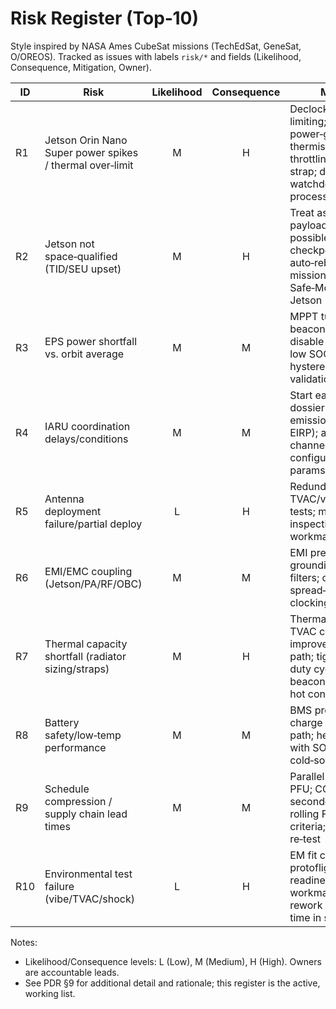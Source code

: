 # Risk Register (Top‑10)

Style inspired by NASA Ames CubeSat missions (TechEdSat, GeneSat, O/OREOS). Tracked as issues with labels `risk/*` and fields (Likelihood, Consequence, Mitigation, Owner).

| ID | Risk | Likelihood | Consequence | Mitigation | Owner |
|---|---|:--:|:--:|---|---|
| R1 | Jetson Orin Nano Super power spikes / thermal over‑limit | M | H | Declock + DVFS limiting; hard power‑gating; thermistor‑based throttling; radiator strap; duty‑cycle caps; watchdog on payload process | Payload/Thermal |
| R2 | Jetson not space‑qualified (TID/SEU upset) | M | H | Treat as opportunistic payload; ECC where possible; periodic checkpoint; auto‑reboot isolation; mission operates in Safe‑Mode without Jetson | Payload/Systems |
| R3 | EPS power shortfall vs. orbit average | M | M | MPPT tuning; adaptive beacon cadence; disable Jetson under low SOC; SOC hysteresis; sun‑sim validation of margins | EPS/Systems |
| R4 | IARU coordination delays/conditions | M | M | Start early; complete dossier (RF plan, emission designator, EIRP); accept alternate channel/cadence; configurable beacon params | RF/Ops |
| R5 | Antenna deployment failure/partial deploy | L | H | Redundant burn‑wires; TVAC/vibe deployment tests; mechanical inspection and workmanship controls | Mech/Systems |
| R6 | EMI/EMC coupling (Jetson/PA/RF/OBC) | M | M | EMI pre‑scan; grounding/segregation; filters; cable routing; spread‑spectrum clocking as needed | RF/Electrical |
| R7 | Thermal capacity shortfall (radiator sizing/straps) | M | H | Thermal analysis + TVAC correlation; improve conduction path; tighten Jetson duty cycle; increase beacon interval under hot conditions | Thermal/Systems |
| R8 | Battery safety/low‑temp performance | M | M | BMS protections; charge inhibits; venting path; heater control with SOC gates; cold‑soak testing | EPS/Thermal |
| R9 | Schedule compression / supply chain lead times | M | M | Parallel flatsat and PFU; COTS preference; second‑source parts; rolling FRR entry criteria; buffer for re‑test | PM/Systems |
| R10 | Environmental test failure (vibe/TVAC/shock) | L | H | EM fit checks; protoflight test readiness reviews; workmanship audits; rework plan and re‑test time in schedule | Systems/Test |

Notes:
- Likelihood/Consequence levels: L (Low), M (Medium), H (High). Owners are accountable leads.
- See PDR §9 for additional detail and rationale; this register is the active, working list.
